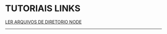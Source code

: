 # TUTORIAIS LINKS

[LER ARQUIVOS DE DIRETORIO NODE](https://www.horadecodar.com.br/2021/06/01/como-obter-o-nome-dos-arquivos-em-um-diretorio-com-node-js/)

---

